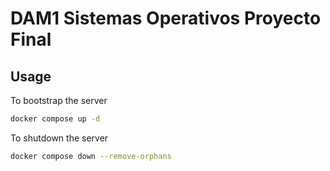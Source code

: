 # DAM1 Sistemas Operativos Proyecto Final

## Usage

To bootstrap the server

```bash
docker compose up -d
```

To shutdown the server

```bash
docker compose down --remove-orphans
```
